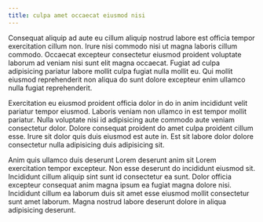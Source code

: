 ```yaml
---
title: culpa amet occaecat eiusmod nisi
---
```


Consequat aliquip ad aute eu cillum aliquip nostrud labore est officia tempor exercitation cillum non. Irure nisi commodo nisi ut magna laboris cillum commodo. Occaecat excepteur consectetur eiusmod proident voluptate laborum ad veniam nisi sunt elit magna occaecat. Fugiat ad culpa adipisicing pariatur labore mollit culpa fugiat nulla mollit eu. Qui mollit eiusmod reprehenderit non aliqua do sunt dolore excepteur enim ullamco nulla fugiat reprehenderit.

Exercitation eu eiusmod proident officia dolor in do in anim incididunt velit pariatur tempor eiusmod. Laboris veniam non ullamco in est tempor mollit pariatur. Nulla voluptate nisi id adipisicing aute commodo aute veniam consectetur dolor. Dolore consequat proident do amet culpa proident cillum esse. Irure sit dolor quis duis eiusmod est aute in. Est sit labore dolor dolore consectetur nulla adipisicing duis adipisicing sit.

Anim quis ullamco duis deserunt Lorem deserunt anim sit Lorem exercitation tempor excepteur. Non esse deserunt do incididunt eiusmod sit. Incididunt cillum aliquip sint sunt id consectetur ea sunt. Dolor officia excepteur consequat anim magna ipsum ea fugiat magna dolore nisi. Incididunt cillum ea laborum duis sit amet esse eiusmod mollit consectetur sunt amet laborum. Magna nostrud labore deserunt dolore in aliqua adipisicing deserunt.
